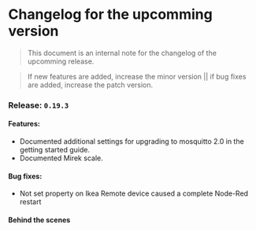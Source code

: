 # Changelog for the upcomming version
> This document is an internal note for the changelog of the upcomming release.

> If new features are added, increase the minor version || if bug fixes are added, increase the patch version.

### Release: `0.19.3`

#### Features:
- Documented additional settings for upgrading to mosquitto 2.0 in the getting started guide.
- Documented Mirek scale. 

#### Bug fixes:
- Not set property on Ikea Remote device caused a complete Node-Red restart

#### Behind the scenes